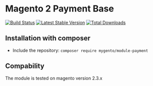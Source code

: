 # Magento 2 Payment Base

[![Build Status](https://travis-ci.org/mygento/module-payment.svg?branch=v2.3)](https://travis-ci.org/mygento/module-payment)
[![Latest Stable Version](https://poser.pugx.org/mygento/module-payment/v/stable)](https://packagist.org/packages/mygento/module-payment)
[![Total Downloads](https://poser.pugx.org/mygento/module-payment/downloads)](https://packagist.org/packages/mygento/module-payment)

## Installation with composer
* Include the repository: `composer require mygento/module-payment`

## Compability
The module is tested on magento version 2.3.x
